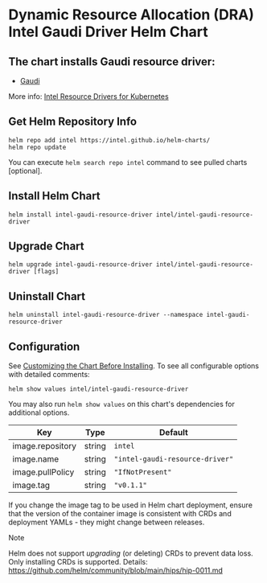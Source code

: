 # Dynamic Resource Allocation (DRA) Intel Gaudi Driver Helm Chart

## The chart installs Gaudi resource driver:

- [Gaudi](https://github.com/intel/intel-resource-drivers-for-kubernetes/tree/main/doc/gaudi/README.md)

More info: [Intel Resource Drivers for Kubernetes](https://github.com/intel/intel-resource-drivers-for-kubernetes/tree/main)


## Get Helm Repository Info
```
helm repo add intel https://intel.github.io/helm-charts/
helm repo update
```

You can execute `helm search repo intel` command to see pulled charts [optional].

## Install Helm Chart
```
helm install intel-gaudi-resource-driver intel/intel-gaudi-resource-driver
```
## Upgrade Chart
```
helm upgrade intel-gaudi-resource-driver intel/intel-gaudi-resource-driver [flags]
```

## Uninstall Chart
```
helm uninstall intel-gaudi-resource-driver --namespace intel-gaudi-resource-driver
```

## Configuration
See [Customizing the Chart Before Installing](https://helm.sh/docs/intro/using_helm/#customizing-the-chart-before-installing). To see all configurable options with detailed comments:

```
helm show values intel/intel-gaudi-resource-driver
```

You may also run `helm show values` on this chart's dependencies for additional options.

| Key | Type | Default |
|-----|------|---------|
| image.repository | string | `intel` |
| image.name | string | `"intel-gaudi-resource-driver"` |
| image.pullPolicy | string | `"IfNotPresent"` |
| image.tag | string | `"v0.1.1"` |

If you change the image tag to be used in Helm chart deployment, ensure that the version of the container image is consistent with CRDs and deployment YAMLs - they might change between releases.

> [!Note]
> Helm does not support _upgrading_ (or deleting) CRDs to prevent data loss. Only installing CRDs is supported. Details: https://github.com/helm/community/blob/main/hips/hip-0011.md
